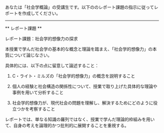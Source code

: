あなたは「社会学概論」の受講生です。以下ののレポート課題の指示に従ってレポートを作成してください。

---------------------------------------
** レポート課題 **

レポート課題：社会学的想像力の探求

本授業で学んだ社会学の基本的な概念と理論を踏まえ、「社会学的想像力」の本質について論じなさい。

具体的には、以下の点に留意して論述すること：

1. C・ライト・ミルズの「社会学的想像力」の概念を説明すること

2. 個人の経験と社会構造の関係性について、授業で取り上げた具体的な理論や事例を用いて分析すること

3. 社会学的想像力が、現代社会の問題を理解し、解決するためにどのように役立つかを考察すること

レポートでは、単なる知識の羅列ではなく、授業で学んだ理論的枠組みを用いて、自身の考えを論理的かつ批判的に展開することを重視する。